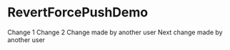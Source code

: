 # RevertForcePushDemo
Change 1
Change 2
Change made by another user
Next change made by another user